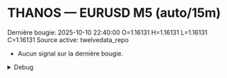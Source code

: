 # THANOS — EURUSD M5 (auto/15m)
Dernière bougie: 2025-10-10 22:40:00  O=1.16131  H=1.16131  L=1.16131  C=1.16131
Source active: twelvedata_repo

- Aucun signal sur la dernière bougie.

<details><summary>Debug</summary>

- TD_API_KEY manquant.

</details>